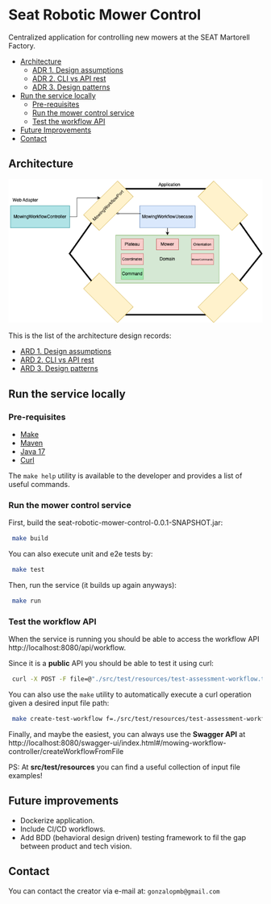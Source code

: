 # Seat Robotic Mower Control

Centralized application for controlling new mowers at the SEAT Martorell Factory.
- [Architecture](#architecture)
    - [ADR 1. Design assumptions](<doc/ADR-1-Design-assumptions.md>)
    - [ADR 2. CLI vs API rest](<doc/ADR-2-CLI-vs-REST-API.md>)
    - [ADR 3. Design patterns](<doc/ADR-3-Design-patterns.md>)
- [Run the service locally](#run-the-service-locally)
    - [Pre-requisites](#pre-requisites)
    - [Run the mower control service](#run-the-mower-control-service)
    - [Test the workflow API](#test-the-workflow-api)
- [Future Improvements](#future-improvements)
- [Contact](#contact)

## Architecture
![Hexagonal-Design.drawio.png](doc/images/Hexagonal-Design.drawio.png)

This is the list of the architecture design records:
- [ARD 1. Design assumptions](<doc/ADR-1-Design-assumptions.md>)
- [ARD 2. CLI vs API rest](<doc/ADR-2-CLI-vs-REST-API.md>)
- [ARD 3. Design patterns](<doc/ADR-3-Design-patterns.md>)

## Run the service locally
### Pre-requisites
- [Make](https://www.gnu.org/software/make/)
- [Maven](https://maven.apache.org/)
- [Java 17](https://www.oracle.com/java/technologies/downloads/#java17)
- [Curl](https://curl.se/download.html)

The `make help` utility is available to the developer and provides a list of useful commands.

### Run the mower control service
First, build the seat-robotic-mower-control-0.0.1-SNAPSHOT.jar:

```bash
 make build
```

You can also execute unit and e2e tests by:

```bash
 make test
```

Then, run the service (it builds up again anyways):

```bash
 make run
```
### Test the workflow API
When the service is running you should be able to access the workflow API http://localhost:8080/api/workflow. 

Since it is a **public** API you should be able to test it using curl:
```bash
 curl -X POST -F file=@"./src/test/resources/test-assessment-workflow.txt" http://localhost:8080/api/workflow
```

You can also use the `make` utility to automatically execute a curl operation given a desired input file path:
```bash
 make create-test-workflow f=./src/test/resources/test-assessment-workflow.txt
```

Finally, and maybe the easiest, you can always use the **Swagger API** at http://localhost:8080/swagger-ui/index.html#/mowing-workflow-controller/createWorkflowFromFile

PS: At **src/test/resources** you can find a useful collection of input file examples!

## Future improvements
- Dockerize application.
- Include CI/CD workflows.
- Add BDD (behavioral design driven) testing framework to fil the gap between product and tech vision.

## Contact
You can contact the creator via e-mail at: `gonzalopmb@gmail.com`